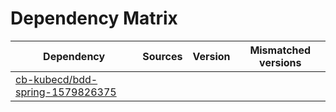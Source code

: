 # Dependency Matrix

Dependency | Sources | Version | Mismatched versions
---------- | ------- | ------- | -------------------
[cb-kubecd/bdd-spring-1579826375](https://github.com/cb-kubecd/bdd-spring-1579826375.git) |  | []() | 
